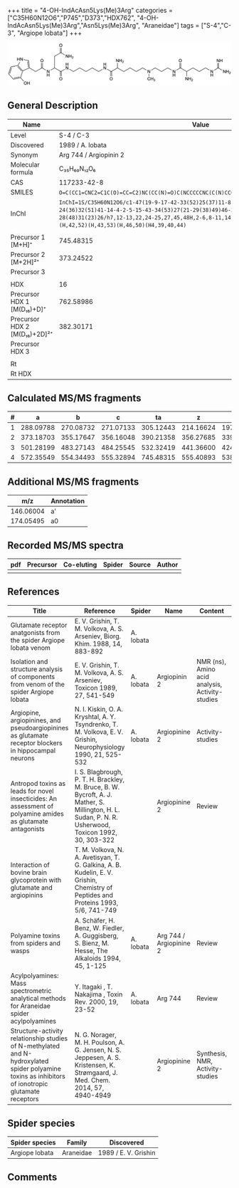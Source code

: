 +++
title = "4-OH-IndAcAsn5Lys(Me)3Arg"
categories = ["C35H60N12O6","P745","D373","HDX762",
"4-OH-IndAcAsn5Lys(Me)3Arg","Asn5Lys(Me)3Arg",
"Araneidae"]
tags = ["S-4","C-3",
"Argiope lobata"]
+++

![](/img/4-OH-IndAcAsn5Lys(Me)3Arg.png)

## General Description

| Name                         | Value                  |
|------------------------------|------------------------|
| Level                        | S-4 / C-3                     |
| Discovered                   | 1989 / A. lobata       |
| Synonym                      | Arg 744 / Argiopinin 2 |
| Molecular formula            | C₃₅H₆₀N₁₂O₆            |
| CAS                          | 117233-42-8            |
| SMILES | `O=C(CC1=CNC2=C1C(O)=CC=C2)NC(CC(N)=O)C(NCCCCCNC(C(N)CCCCN(C)CCCNC(C(N)CCCNC(N)=N)=O)=O)=O`  |
| InChI  | `InChI=1S/C35H60N12O6/c1-47(19-9-17-42-33(52)25(37)11-8-16-44-35(39)40)18-6-3-10-24(36)32(51)41-14-4-2-5-15-43-34(53)27(21-29(38)49)46-30(50)20-23-22-45-26-12-7-13-28(48)31(23)26/h7,12-13,22,24-25,27,45,48H,2-6,8-11,14-21,36-37H2,1H3,(H2,38,49)(H,41,51)(H,42,52)(H,43,53)(H,46,50)(H4,39,40,44)`  |
|                              |                        |
| Precursor 1 [M+H]⁺           | 745.48315              |
| Precursor 2 [M+2H]²⁺         | 373.24522              |
| Precursor 3                  |                        |
|                              |                        |
| HDX                          | 16                     |
| Precursor HDX 1 [M(D₁₆)+D]⁺   | 762.58986              |
| Precursor HDX 2 [M(D₁₆)+2D]²⁺ | 382.30171              |
| Precursor HDX 3              |                        |
|                              |                        |
| Rt                           |                        |
| Rt HDX                       |                        |

## Calculated MS/MS fragments

| # | a         | b         | c         | ta        | z         | y         | tz        |
|---|-----------|-----------|-----------|-----------|-----------|-----------|-----------|
| 1 | 288.09788 | 270.08732 | 271.07133 | 305.12443 | 214.16624 | 197.13969 | 245.20844 |
| 2 | 373.18703 | 355.17647 | 356.16048 | 390.21358 | 356.27685 | 339.25030 | 373.30340 |
| 3 | 501.28199 | 483.27143 | 484.25545 | 532.32419 | 441.36600 | 424.33945 | 458.39255 |
| 4 | 572.35549 | 554.34493 | 555.32894 | 745.48315 | 555.40893 | 538.38238 | 572.43548 |

## Additional MS/MS fragments

| m/z       | Annotation |
|-----------|------------|
| 146.06004    | a'   |
| 174.05495    | a0   |

## Recorded MS/MS spectra

| pdf | Precursor | Co-eluting | Spider | Source | Author |
|-----|-----------|------------|--------|--------|--------|
|     |           |            |        |        |        |

## References

| Title                                                                                                                                              | Reference                                                                                                                                             | Spider    | Name                    | Content                                         | Link                                                                        |
|----------------------------------------------------------------------------------------------------------------------------------------------------|-------------------------------------------------------------------------------------------------------------------------------------------------------|-----------|-------------------------|-------------------------------------------------|-----------------------------------------------------------------------------|
| Glutamate receptor anatgonists from the spider Argiope lobata venom                                                                                | E. V. Grishin, T. M. Volkova, A. S. Arseniev, Biorg. Khim. 1988, 14, 883-892                                                                          | A. lobata |                         |                                                 |                                                                         |
| Isolation and structure analysis of components from venom of the spider Argiope lobata                                                             | E. V. Grishin, T. M. Volkova, A. S. Arseniev, Toxicon 1989, 27, 541-549                                                                               | A. lobata | Argiopinin 2            | NMR (ns), Amino acid analysis, Activity-studies | [Link](https://www.sciencedirect.com/science/article/pii/0041010189901153)  |
| Argiopine, argiopinines, and pseudoargiopinines as glutamate receptor blockers in hippocampal neurons                                              | N. I. Kiskin, O. A. Kryshtal, A. Y. Tsyndrenko, T. M. Volkova, E. V. Grishin, Neurophysiology 1990, 21, 525-532                                       | A. lobata | Argiopinine 2           | Activity-studies                                | [Link](https://link.springer.com/article/10.1007/BF01051949)                |
| Antropod toxins as leads for novel insecticides: An assessment of polyamine amides as glutamate antagonists                                        | I. S. Blagbrough, P. T. H. Brackley, M. Bruce, B. W. Bycroft, A. J. Mather, S. Millington, H. L. Sudan, P. N. R. Usherwood, Toxicon 1992, 30, 303-322 |           | Argiopinine 2           | Review                                          | [Link](https://www.sciencedirect.com/science/article/pii/0041010192908712)  |
| Interaction of bovine brain glycoprotein with glutamate and argiopinins                                                                            | T. M. Volkova, N. A. Avetisyan, T. G. Galkina, A. B. Kudelin, E. V. Grishin, Chemistry of Peptides and Proteins 1993, 5/6, 741-749                    |           |                         |                                                 |                                                                         |
| Polyamine toxins from spiders and wasps                                                                                                            | A. Schäfer, H. Benz, W. Fiedler, A. Guggisberg, S. Bienz, M. Hesse, The Alkaloids 1994, 45, 1-125                                                     | A. lobata | Arg 744 / Argiopinine 2 | Review                                          | [Link](https://www.sciencedirect.com/science/article/pii/S009995980860276X) |
| Acylpolyamines: Mass spectrometric analytical methods for Araneidae spider acylpolyamines                                                          | Y. Itagaki , T. Nakajima , Toxin Rev. 2000, 19, 23-52                                                                                                 | A. lobata | Arg 744                 | Review                                          | [Link](https://www.tandfonline.com/doi/abs/10.1081/TXR-100100314)           |
| Structure-activity relationship studies of N-methylated and N-hydroxylated spider polyamine toxins as inhibitors of ionotropic glutamate receptors | N. G. Norager, M. H. Poulson, A. G. Jensen, N. S. Jeppesen, A. S. Kristensen, K. Strømgaard, J. Med. Chem. 2014, 57, 4940-4949                        |           | Argiopinine 2           | Synthesis, NMR, Activity-studies                | [Link](https://pubs.acs.org/doi/abs/10.1021/jm5004705)                      |

## Spider species

| Spider species | Family    | Discovered           |
|----------------|-----------|----------------------|
| Argiope lobata | Araneidae | 1989 / E. V. Grishin |

## Comments